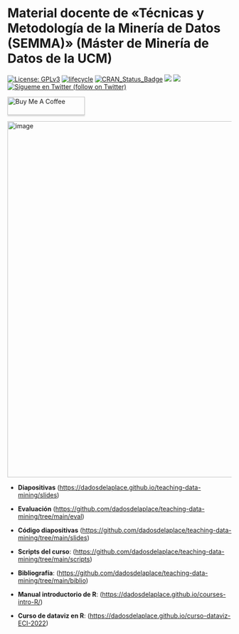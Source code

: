 Material docente de «Técnicas y Metodología de la Minería de Datos (SEMMA)» (Máster de Minería de Datos de la UCM)
======

[![License:
GPLv3](https://img.shields.io/badge/license-GPLv3-blue.svg)](https://www.gnu.org/licenses/gpl-3.0)
[![lifecycle](https://img.shields.io/badge/lifecycle-stable-green.svg)](https://www.tidyverse.org/lifecycle/#stable)
[![CRAN\_Status\_Badge](http://www.r-pkg.org/badges/version/icon)](https://cran.r-project.org/package=icons)
<a href="https://github.com/dadosdelaplace/hilostwitter/graphs/contributors" alt="Contributors"> <img src="https://img.shields.io/github/contributors/dadosdelaplace/hilostwitter" /></a>
<a href="https://github.com/dadosdelaplace/hilostwitter/pulse" alt="Activity"> <img src="https://img.shields.io/github/commit-activity/m/dadosdelaplace/hilostwitter" /></a>
<a href="https://twitter.com/intent/follow?screen_name=dadosdelaplace"> <img src="https://img.shields.io/twitter/follow/dadosdelaplace?style=social&logo=twitter"
            alt="Sígueme en Twitter (follow on Twitter)"></a>

<div align="left">

<a href="https://www.buymeacoffee.com/dadosdelaplace" target="_blank"><img src="https://www.buymeacoffee.com/assets/img/custom_images/orange_img.png" alt="Buy Me A Coffee" style="height: 41px !important;width: 174px !important;box-shadow: 0px 3px 2px 0px rgba(190, 190, 190, 0.5) !important;-webkit-box-shadow: 0px 3px 2px 0px rgba(190, 190, 190, 0.5) !important;" ></a>

<img width="800" alt="image" src="https://user-images.githubusercontent.com/26646492/204134104-8db40501-ccdd-48ff-af75-df56e220f506.png">

            
* **Diapositivas** (https://dadosdelaplace.github.io/teaching-data-mining/slides)
    
* **Evaluación** (https://github.com/dadosdelaplace/teaching-data-mining/tree/main/eval)

* **Código diapositivas** (https://github.com/dadosdelaplace/teaching-data-mining/tree/main/slides)
                        
* **Scripts del curso**: (https://github.com/dadosdelaplace/teaching-data-mining/tree/main/scripts)

* **Bibliografía**: (https://github.com/dadosdelaplace/teaching-data-mining/tree/main/biblio)

* **Manual introductorio de R**: (https://dadosdelaplace.github.io/courses-intro-R/)

* **Curso de dataviz en R**: (https://dadosdelaplace.github.io/curso-dataviz-ECI-2022)
            
